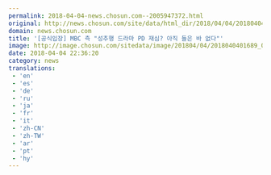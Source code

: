 ```yaml
---
permalink: 2018-04-04-news.chosun.com--2005947372.html
original: http://news.chosun.com/site/data/html_dir/2018/04/04/2018040401753.html
domain: news.chosun.com
title: '[공식입장] MBC 측 "성추행 드라마 PD 재심? 아직 들은 바 없다"'
image: http://image.chosun.com/sitedata/image/201804/04/2018040401689_0.png
date: 2018-04-04 22:36:20
category: news
translations: 
 - 'en'
 - 'es'
 - 'de'
 - 'ru'
 - 'ja'
 - 'fr'
 - 'it'
 - 'zh-CN'
 - 'zh-TW'
 - 'ar'
 - 'pt'
 - 'hy'
---
```


